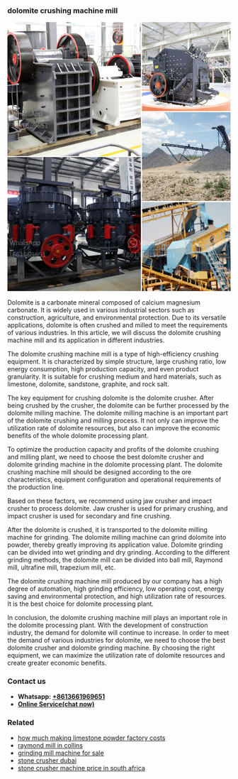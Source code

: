 <h3>dolomite crushing machine mill</h3><img src='1708309460.jpg' alt=''><p>Dolomite is a carbonate mineral composed of calcium magnesium carbonate. It is widely used in various industrial sectors such as construction, agriculture, and environmental protection. Due to its versatile applications, dolomite is often crushed and milled to meet the requirements of various industries. In this article, we will discuss the dolomite crushing machine mill and its application in different industries.</p><p>The dolomite crushing machine mill is a type of high-efficiency crushing equipment. It is characterized by simple structure, large crushing ratio, low energy consumption, high production capacity, and even product granularity. It is suitable for crushing medium and hard materials, such as limestone, dolomite, sandstone, graphite, and rock salt.</p><p>The key equipment for crushing dolomite is the dolomite crusher. After being crushed by the crusher, the dolomite can be further processed by the dolomite milling machine. The dolomite milling machine is an important part of the dolomite crushing and milling process. It not only can improve the utilization rate of dolomite resources, but also can improve the economic benefits of the whole dolomite processing plant.</p><p>To optimize the production capacity and profits of the dolomite crushing and milling plant, we need to choose the best dolomite crusher and dolomite grinding machine in the dolomite processing plant. The dolomite crushing machine mill should be designed according to the ore characteristics, equipment configuration and operational requirements of the production line.</p><p>Based on these factors, we recommend using jaw crusher and impact crusher to process dolomite. Jaw crusher is used for primary crushing, and impact crusher is used for secondary and fine crushing.</p><p>After the dolomite is crushed, it is transported to the dolomite milling machine for grinding. The dolomite milling machine can grind dolomite into powder, thereby greatly improving its application value. Dolomite grinding can be divided into wet grinding and dry grinding. According to the different grinding methods, the dolomite mill can be divided into ball mill, Raymond mill, ultrafine mill, trapezium mill, etc.</p><p>The dolomite crushing machine mill produced by our company has a high degree of automation, high grinding efficiency, low operating cost, energy saving and environmental protection, and high utilization rate of resources. It is the best choice for dolomite processing plant.</p><p>In conclusion, the dolomite crushing machine mill plays an important role in the dolomite processing plant. With the development of construction industry, the demand for dolomite will continue to increase. In order to meet the demand of various industries for dolomite, we need to choose the best dolomite crusher and dolomite grinding machine. By choosing the right equipment, we can maximize the utilization rate of dolomite resources and create greater economic benefits.</p><h3>Contact us</h3><ul><li><strong>Whatsapp:&nbsp;<a href="https://wa.me/8613661969651">+8613661969651</a></strong></li><li><a href="https://swt.shibang-china.com/?git&amp;zhl&amp;dolomite crushing machine mill"><strong>Online Service(chat now)</strong></a></li></ul><h3>Related</h3><ul><li><a href='how much making limestone powder factory costs.md'>how much making limestone powder factory costs</a></li><li><a href='raymond mill in collins.md'>raymond mill in collins</a></li><li><a href='grinding mill machine for sale.md'>grinding mill machine for sale</a></li><li><a href='stone crusher dubai.md'>stone crusher dubai</a></li><li><a href='stone crusher machine price in south africa.md'>stone crusher machine price in south africa</a></li></ul>